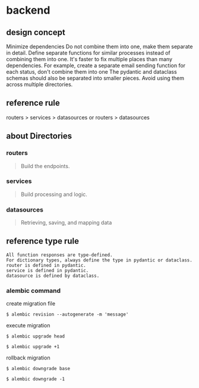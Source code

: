 # backend

## design concept
Minimize dependencies
Do not combine them into one, make them separate in detail.
Define separate functions for similar processes instead of combining them into one.
It's faster to fix multiple places than many dependencies.
For example, create a separate email sending function for each status, don't combine them into one
The pydantic and dataclass schemas should also be separated into smaller pieces. Avoid using them across multiple directories.

## reference rule
routers > services > datasources or routers > datasources

## about Directories
### routers
> Build the endpoints.
### services
> Build processing and logic.
### datasources
> Retrieving, saving, and mapping data

## reference type rule
```
All function responses are type-defined.
For dictionary types, always define the type in pydantic or dataclass.
router is defined in pydantic.
service is defined in pydantic.
datasource is defined by dataclass.
```

### alembic command
create migration file
```
$ alembic revision --autogenerate -m 'message'
```
execute migration
```
$ alembic upgrade head
```
```
$ alembic upgrade +1
```
rollback migration
```
$ alembic downgrade base
```
```
$ alembic downgrade -1
```
